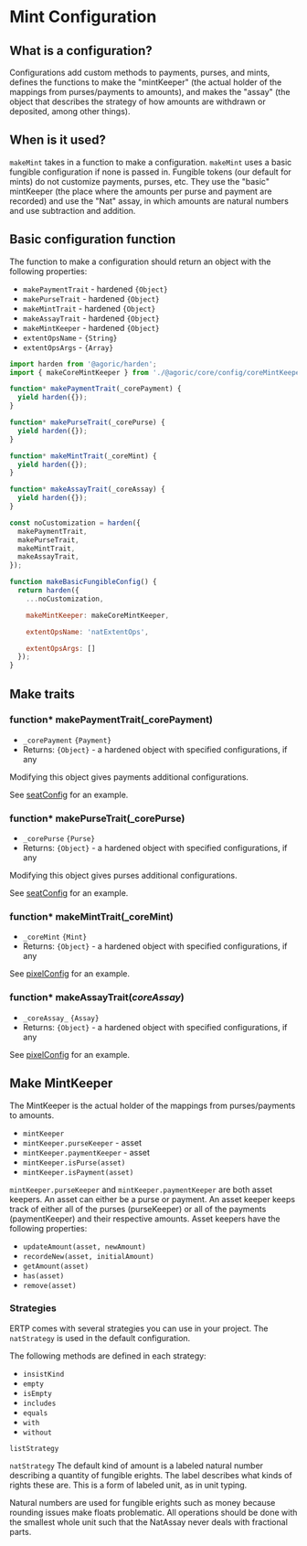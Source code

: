 # Mint Configuration

## What is a configuration?

Configurations add custom methods to payments, purses, and mints, defines the functions to make the "mintKeeper" (the actual holder of the mappings from purses/payments to amounts), and makes the "assay" (the object that describes the strategy of how amounts are withdrawn or deposited, among other things).

## When is it used?

`makeMint` takes in a function to make a configuration. `makeMint` uses a basic fungible configuration if none is passed in. Fungible tokens (our default for mints) do not customize payments, purses, etc. They use the "basic" mintKeeper (the place where the amounts per purse and payment are recorded) and use the "Nat" assay, in which amounts are natural numbers and use subtraction and addition.

## Basic configuration function

The function to make a configuration should return an object with the following properties:

- `makePaymentTrait` - hardened `{Object}`
- `makePurseTrait` - hardened `{Object}`
- `makeMintTrait` - hardened `{Object}`
- `makeAssayTrait` - hardened `{Object}`
- `makeMintKeeper` - hardened `{Object}`
- `extentOpsName` - `{String}`
- `extentOpsArgs` - `{Array}`

```js
import harden from '@agoric/harden';
import { makeCoreMintKeeper } from './@agoric/core/config/coreMintKeeper';

function* makePaymentTrait(_corePayment) {
  yield harden({});
}

function* makePurseTrait(_corePurse) {
  yield harden({});
}

function* makeMintTrait(_coreMint) {
  yield harden({});
}

function* makeAssayTrait(_coreAssay) {
  yield harden({});
}

const noCustomization = harden({
  makePaymentTrait,
  makePurseTrait,
  makeMintTrait,
  makeAssayTrait,
});

function makeBasicFungibleConfig() {
  return harden({
    ...noCustomization,

    makeMintKeeper: makeCoreMintKeeper,

    extentOpsName: 'natExtentOps',

    extentOpsArgs: []
  });
}
```

## Make traits

### function* makePaymentTrait(_corePayment)
- `_corePayment` `{Payment}`
- Returns: `{Object}` - a hardened object with specified configurations, if any

Modifying this object gives payments additional configurations.

See [seatConfig](https://github.com/Agoric/ERTP/blob/master/core/config/seatConfig.js) for an example.

### function* makePurseTrait(_corePurse)
- `_corePurse` `{Purse}`
- Returns: `{Object}` - a hardened object with specified configurations, if any

Modifying this object gives purses additional configurations.

See [seatConfig](https://github.com/Agoric/ERTP/blob/master/core/config/seatConfig.js) for an example.

### function* makeMintTrait(_coreMint)
- `_coreMint` `{Mint}`
- Returns: `{Object}` - a hardened object with specified configurations, if any

See [pixelConfig](https://github.com/Agoric/ERTP/blob/master/more/pixels/pixelConfig.js) for an example.

### function* makeAssayTrait(_coreAssay_)
- `_coreAssay_` `{Assay}`
- Returns: `{Object}` - a hardened object with specified configurations, if any

See [pixelConfig](https://github.com/Agoric/ERTP/blob/master/more/pixels/pixelConfig.js) for an example.

## Make MintKeeper
The MintKeeper is the actual holder of the mappings from purses/payments to amounts.

- `mintKeeper`
- `mintKeeper.purseKeeper` - asset
- `mintKeeper.paymentKeeper` - asset
- `mintKeeper.isPurse(asset)`
- `mintKeeper.isPayment(asset)`

`mintKeeper.purseKeeper` and `mintKeeper.paymentKeeper` are both asset keepers. An asset can either be a purse or payment. An asset keeper keeps track of either all of the purses (purseKeeper) or all of the payments (paymentKeeper) and their respective amounts. Asset keepers have the following properties:
- `updateAmount(asset, newAmount)`
- `recordeNew(asset, initialAmount)`
- `getAmount(asset)`
- `has(asset)`
- `remove(asset)`

### Strategies

ERTP comes with several strategies you can use in your project. The `natStrategy` is used in the default configuration.

The following methods are defined in each strategy:
- `insistKind`
- `empty`
- `isEmpty`
- `includes`
- `equals`
- `with`
- `without`


`listStrategy`

`natStrategy`
The default kind of amount is a labeled natural number describing a quantity of fungible erights. The label describes what kinds of rights these are. This is a form of labeled unit, as in unit typing.

Natural numbers are used for fungible erights such as money because rounding issues make floats problematic. All operations should be done with the smallest whole unit such that the NatAssay never deals with fractional parts.
